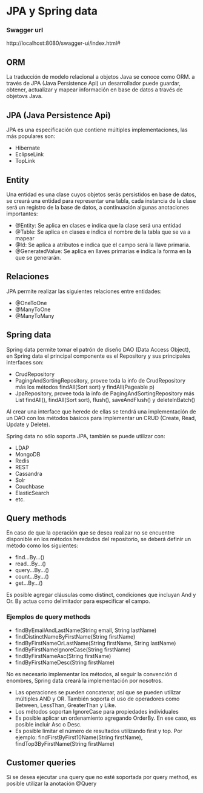 # JPA y Spring data

### Swagger url

http://localhost:8080/swagger-ui/index.html#

## ORM 
La traducción de modelo relacional a objetos Java se conoce como ORM. a través de JPA (Java Persistence Api) un desarrollador puede guardar, obtener, actualizar y mapear información en base de datos a través de objetovs Java.

## JPA (Java Persistence Api)
JPA es una especificación que contiene múltiples implementaciones, las más populares son:
- Hibernate
- EclipseLink
- TopLink

## Entity
Una entidad es una clase cuyos objetos serás persistidos en base de datos, se creará una entidad para representar una tabla, cada instancia de la clase será un registro de la base de datos, a continuación algunas anotaciones importantes:
- @Entity: Se aplica en clases e indica que la clase será una entidad
- @Table: Se aplica en clases e indica el nombre de la tabla que se va a mapear
- @Id: Se aplica a atributos e indica que el campo será la llave primaria.
- @GeneratedValue: Se aplica en llaves primarias e indica la forma en la que se generarán.

## Relaciones
JPA permite realizar las siguientes relaciones entre entidades:
- @OneToOne
- @ManyToOne
- @ManyToMany

## Spring data
Spring data permite tomar el patrón de diseño DAO (Data Access Object), en Spring data el principal componente es el Repository y sus principales interfaces son:
- CrudRepository
- PagingAndSortingRepository, provee toda la info de CrudRepository más los métodos findAll(Sort sort) y findAll(Pageable p)
- JpaRepository, provee toda la info de PagingAndSortingRepository más List<T> findAll(), findAll(Sort sort), flush(), saveAndFlush() y deleteInBatch()

Al crear una interface que herede de ellas se tendrá una implementación de un DAO con los métodos básicos para implementar un CRUD (Create, Read, Update y Delete).

Spring data no sólo soporta JPA, también se puede utilizar con:
- LDAP
- MongoDB
- Redis
- REST
- Cassandra
- Solr
- Couchbase
- ElasticSearch
- etc.

## Query methods
En caso de que la operación que se desea realizar no se encuentre disponible en los métodos heredados del repositorio, se deberá definir un método como los siguientes:
- find...By...()
- read...By...()
- query...By...()
- count...By...()
- get...By...()

Es posible agregar cláusulas como distinct, condiciones que incluyan And y Or. By actua como delimitador para especificar el campo.

### Ejemplos de query methods
- findByEmailAndLastName(String email, String lastName)
- findDistinctNameByFirstName(String firstName)
- findByFirstNameOrLastName(String firstName, String lastName)
- findByFirstNameIgnoreCase(String firstName)
- findByFirstNameAsc(String firstName)
- findByFirstNameDesc(String firstName)

No es necesario implementar los métodos, al seguir la convención d enombres, Spring data creará la implementación por nosotros.

- Las operaciones se pueden concatenar, así que se pueden utilizar múltiples AND y OR. También soporta el uso de operadores como Between, LessThan, GreaterThan y Like.
- Los métodos soportan IgnoreCase para propiedades individuales
- Es posible aplicar un ordenamiento agregando OrderBy. En ese caso, es posible incluir Asc o Desc.
- Es posible limitar el número de resultados utilizando first y top. Por ejemplo: findFirstByFirst10Name(String firstName), findTop3ByFirstName(String firstName)

## Customer queries
Si se desea ejecutar una query que no esté soportada por query method, es posible utilizar la anotación @Query
